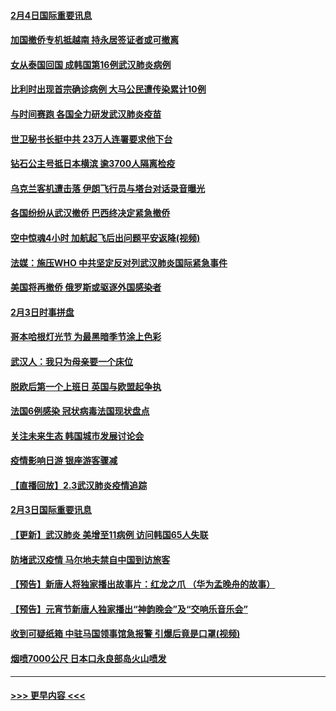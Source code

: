 #### [2月4日国际重要讯息](../pages/prog202/a102768884.md?t=02042222) 
#### [加国撤侨专机抵越南 持永居签证者或可撤离](../pages/prog202/a102768877.md?t=02042222) 
#### [女从泰国回国 成韩国第16例武汉肺炎病例](../pages/prog202/a102768669.md?t=02042222) 
#### [比利时出现首宗确诊病例 大马公民遭传染累计10例](../pages/prog202/a102768824.md?t=02042222) 
#### [与时间赛跑 各国全力研发武汉肺炎疫苗](../pages/prog202/a102768738.md?t=02042222) 
#### [世卫秘书长挺中共 23万人连署要求他下台](../pages/prog202/a102768717.md?t=02042222) 
#### [钻石公主号抵日本横滨 逾3700人隔离检疫](../pages/prog202/a102768714.md?t=02042222) 
#### [乌克兰客机遭击落 伊朗飞行员与塔台对话录音曝光](../pages/prog202/a102768645.md?t=02042222) 
#### [各国纷纷从武汉撤侨 巴西终决定紧急撤侨](../pages/prog202/a102768630.md?t=02042222) 
#### [空中惊魂4小时 加航起飞后出问题平安返降(视频)](../pages/prog202/a102768601.md?t=02042222) 
#### [法媒：施压WHO 中共坚定反对列武汉肺炎国际紧急事件](../pages/prog202/a102768584.md?t=02042222) 
#### [美国将再撤侨 俄罗斯或驱逐外国感染者](../pages/prog202/a102768247.md?t=02042222) 
#### [2月3日时事拼盘](../pages/prog202/a102768402.md?t=02042222) 
#### [哥本哈根灯光节 为最黑暗季节涂上色彩](../pages/prog202/a102768369.md?t=02042222) 
#### [武汉人：我只为母亲要一个床位](../pages/prog202/a102768250.md?t=02042222) 
#### [脱欧后第一个上班日 英国与欧盟起争执](../pages/prog202/a102768252.md?t=02042222) 
#### [法国6例感染 冠状病毒法国现状盘点](../pages/prog202/a102768157.md?t=02042222) 
#### [关注未来生态 韩国城市发展讨论会](../pages/prog202/a102768153.md?t=02042222) 
#### [疫情影响日游 银座游客骤减](../pages/prog202/a102768160.md?t=02042222) 
#### [【直播回放】2.3武汉肺炎疫情追踪](../pages/prog202/a102768128.md?t=02042222) 
#### [2月3日国际重要讯息](../pages/prog202/a102767896.md?t=02042222) 
#### [【更新】武汉肺炎 美增至11病例 访问韩国65人失联](../pages/prog202/a102758911.md?t=02042222) 
#### [防堵武汉疫情 马尔地夫禁自中国到访旅客](../pages/prog202/a102767847.md?t=02042222) 
#### [【预告】新唐人将独家播出故事片：红龙之爪 （华为孟晚舟的故事）](../pages/prog202/a102767728.md?t=02042222) 
#### [【预告】元宵节新唐人独家播出“神韵晚会”及“交响乐音乐会”](../pages/prog202/a102767674.md?t=02042222) 
#### [收到可疑纸箱 中驻马国领事馆急报警 引爆后竟是口罩(视频)](../pages/prog202/a102767695.md?t=02042222) 
#### [烟喷7000公尺 日本口永良部岛火山喷发](../pages/prog202/a102767687.md?t=02042222) 

----
#### [ >>> 更早内容 <<< ](../indexes/prog202-earlier.md)
